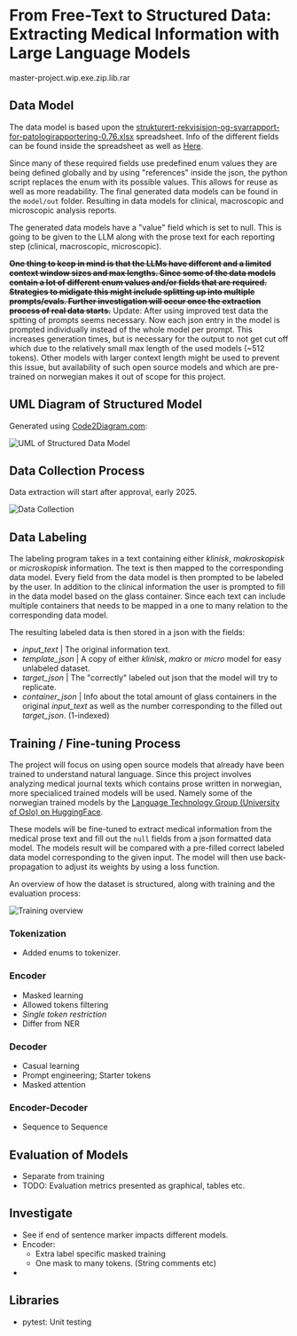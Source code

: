 # From Free-Text to Structured Data: Extracting Medical Information with Large Language Models

master-project.wip.exe.zip.lib.rar

## Data Model
The data model is based upon the [strukturert-rekvisisjon-og-svarrapport-for-patologirapportering-0.76.xlsx](https://www.kreftregisteret.no/globalassets/tarmkreftscreening/dokumenter/kvalitetsmanualen/vedlegg/strukturert-rekvisisjon-og-svarrapport-for-patologirapportering-0.76.xlsx) spreadsheet. 
Info of the different fields can be found inside the spreadsheet as well as [Here](https://www.kreftregisteret.no/screening/tarmscreening/for-helsepersonell/kvalitetsmanual/kapittel-11-laboratorieprosedyre-for-patologitjenesten).

Since many of these required fields use predefined enum values they are being defined globally and by using "references" inside the json, the python script replaces the enum with its possible values. This allows for reuse as well as more readability.
The final generated data models can be found in the `model/out` folder. 
Resulting in data models for clinical, macroscopic and microscopic analysis reports.

The generated data models have a "value" field which is set to null. This is going to be given to the LLM along with the prose text for each reporting step (clinical, macroscopic, microscopic).

~~**One thing to keep in mind is that the LLMs have different and a limited context window sizes and max lengths. Since some of the data models contain a lot of different enum values and/or fields that are required. Strategies to midigate this might include splitting up into multiple prompts/evals. Further investigation will occur once the extraction process of real data starts.**~~
Update: After using improved test data the spitting of prompts seems necessary. Now each json entry in the model is prompted individually instead of the whole model per prompt. This increases generation times, but is necessary for the output to not get cut off which due to the relatively small max length of the used models (~512 tokens). Other models with larger context length might be used to prevent this issue, but availability of such open source models and which are pre-trained on norwegian makes it out of scope for this project.

## UML Diagram of Structured Model
Generated using [Code2Diagram.com](https://www.code2diagram.com/console):

![UML of Structured Data Model](data_model/figure/full-structure.svg)

## Data Collection Process
Data extraction will start after approval, early 2025.

![Data Collection](figures/LLM.Overview.drawio.svg)

## Data Labeling
The labeling program takes in a text containing either *klinisk*, *makroskopisk* or *microskopisk* information. The text is then mapped to the corresponding data model. Every field from the data model is then prompted to be labeled by the user. In addition to the clinical information the user is prompted to fill in the data model based on the glass container. Since each text can include multiple containers that needs to be mapped in a one to many relation to the corresponding data model. 

The resulting labeled data is then stored in a json with the fields:
- *input_text* | The original information text.
- *template_json* | A copy of either *klinisk*, *makro* or *micro* model for easy unlabeled dataset.
- *target_json* | The "correctly" labeled out json that the model will try to replicate. 
- *container_json* | Info about the total amount of glass containers in the original *input_text* as well as the number corresponding to the filled out *target_json*. (1-indexed)

## Training / Fine-tuning Process
The project will focus on using open source models that already have been trained to understand natural language. Since this project involves analyzing medical journal texts which contains prose written in norwegian, more specialiced trained models will be used. Namely some of the norwegian trained models by the [Language Technology Group (University of Oslo) on HuggingFace](https://huggingface.co/ltg).

These models will be fine-tuned to extract medical information from the medical prose text and fill out the `null` fields from a json formatted data model. The models result will be compared with a pre-filled correct labeled data model corresponding to the given input.
The model will then use back-propagation to adjust its weights by using a loss function.

An overview of how the dataset is structured, along with training and the evaluation process:

![Training overview](figures/LLM.DataFlow.drawio.svg)

### Tokenization
- Added enums to tokenizer.

### Encoder 
- Masked learning
- Allowed tokens filtering
- *Single token restriction*
- Differ from NER

### Decoder
- Casual learning
- Prompt engineering; Starter tokens
- Masked attention

### Encoder-Decoder
- Sequence to Sequence

## Evaluation of Models
- Separate from training
- TODO: Evaluation metrics presented as graphical, tables etc.

## Investigate
- See if end of sentence marker impacts different models.
- Encoder: 
    * Extra label specific masked training
    * One mask to many tokens. (String comments etc)
- 

## Libraries
- pytest: Unit testing